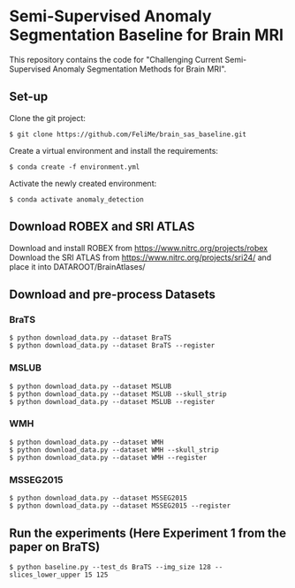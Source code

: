 # Semi-Supervised Anomaly Segmentation Baseline for Brain MRI

This repository contains the code for "Challenging Current Semi-Supervised Anomaly Segmentation Methods for Brain MRI".

## Set-up

Clone the git project:

```
$ git clone https://github.com/FeliMe/brain_sas_baseline.git
```

Create a virtual environment and install the requirements:

```
$ conda create -f environment.yml
```

Activate the newly created environment:

```
$ conda activate anomaly_detection
```

## Download ROBEX and SRI ATLAS

Download and install ROBEX from https://www.nitrc.org/projects/robex
Download the SRI ATLAS from https://www.nitrc.org/projects/sri24/ and place it into DATAROOT/BrainAtlases/

## Download and pre-process Datasets

### BraTS

```
$ python download_data.py --dataset BraTS
$ python download_data.py --dataset BraTS --register
```

### MSLUB

```
$ python download_data.py --dataset MSLUB
$ python download_data.py --dataset MSLUB --skull_strip
$ python download_data.py --dataset MSLUB --register
```

### WMH

```
$ python download_data.py --dataset WMH
$ python download_data.py --dataset WMH --skull_strip
$ python download_data.py --dataset WMH --register
```

### MSSEG2015

```
$ python download_data.py --dataset MSSEG2015
$ python download_data.py --dataset MSSEG2015 --register
```

## Run the experiments (Here Experiment 1 from the paper on BraTS)

```
$ python baseline.py --test_ds BraTS --img_size 128 --slices_lower_upper 15 125
```
